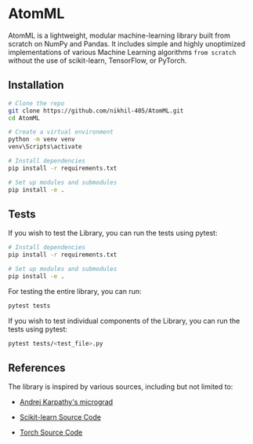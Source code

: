 # AtomML
AtomML is a lightweight, modular machine-learning library built from scratch on NumPy and Pandas. It includes simple and highly unoptimized implementations of various Machine Learning algorithms ```from scratch``` without the use of scikit-learn, TensorFlow, or PyTorch.

## Installation

```bash
# Clone the repo
git clone https://github.com/nikhil-405/AtomML.git
cd AtomML
```

```bash
# Create a virtual environment
python -m venv venv
venv\Scripts\activate
```

```bash
# Install dependencies
pip install -r requirements.txt
````

```bash
# Set up modules and submodules
pip install -e . 
```

## Tests
If you wish to test the Library, you can run the tests using pytest:

```bash
# Install dependencies
pip install -r requirements.txt
````

```bash
# Set up modules and submodules
pip install -e . 
```


For testing the entire library, you can run:

```bash
pytest tests
```

If you wish to test individual components of the Library, you can run the tests using pytest:

```bash
pytest tests/<test_file>.py
```

## References
The library is inspired by various sources, including but not limited to:
- [Andrej Karpathy's micrograd](https://github.com/karpathy/micrograd)

- [Scikit-learn Source Code](https://github.com/scikit-learn/scikit-learn/)

- [Torch Source Code](https://github.com/pytorch/pytorch/)
